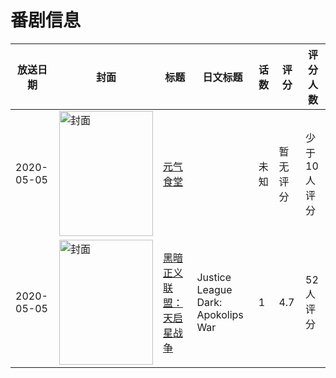# 番剧信息

|放送日期|封面|标题|日文标题|话数|评分|评分人数|
|---|---|---|---|---|---|---|
|2020-05-05|<img src="https://lain.bgm.tv/pic/cover/c/c3/33/335766_Jv22R.jpg" alt="封面" style="width:150px;height:200px;object-fit:cover;">|[元气食堂](https://bangumi.tv/subject/335766)||未知|暂无评分|少于10人评分|
|2020-05-05|<img src="https://lain.bgm.tv/pic/cover/c/3d/80/301569_u482p.jpg" alt="封面" style="width:150px;height:200px;object-fit:cover;">|[黑暗正义联盟：天启星战争](https://bangumi.tv/subject/301569)|Justice League Dark: Apokolips War|1|4.7|52人评分|
